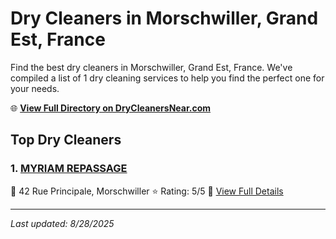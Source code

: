 # Dry Cleaners in Morschwiller, Grand Est, France

Find the best dry cleaners in Morschwiller, Grand Est, France. We've compiled a list of 1 dry cleaning services to help you find the perfect one for your needs.

🌐 **[View Full Directory on DryCleanersNear.com](https://drycleanersnear.com/city/France/Grand%20Est/Morschwiller)**

## Top Dry Cleaners

### 1. [MYRIAM REPASSAGE](https://drycleanersnear.com/dryCleaner/68afb8d44e19aac41e8a2491/myriam-repassage)
📍 42 Rue Principale, Morschwiller
⭐ Rating: 5/5
🔗 [View Full Details](https://drycleanersnear.com/dryCleaner/68afb8d44e19aac41e8a2491/myriam-repassage)


---

*Last updated: 8/28/2025*
